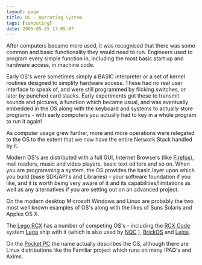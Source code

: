 ```yaml
---
layout: page
title: OS - Operating System
tags: [computing]
date: 2005-05-25 17:05:07
---
```

After computers became more used, it was recognised that there was some common and basic functionality they would need to run. Engineers used to program every simple function in, including the most basic start up and hardware access, in machine code.

Early OS's were sometimes simply a BASIC interpreter or a set of kernel routines designed to simplify hardware access. These had no real user interface to speak of, and were still programmed by flicking switches, or later by punched card stacks. Early experiments got these to transmit sounds and pictures, a function which became usual, and was eventually embedded in the OS along with the keyboard and systems to actually store programs - with early computers you actually had to key in a whole program to run it again!

As computer usage grew further, more and more operations were relegated to the OS to the extent that we now have the entire Network Stack handled by it.

Modern OS's are distributed with a full GUI, Internet Browsers (like [Firefox](http://getfirefox.org)), mail readers, music and video players, basic text editors and so on. When you are programming a system, the OS provides the basic layer upon which you build (base SDK/API's and Libraries) - your software foundation if you like, and it is worth being very aware of it and its capabilities/limitations as well as any alternatives if you are setting out on an advanced project.

On the modern desktop Microsoft Windows and Linux are probably the two most well known examples of OS's along with the likes of Suns Solaris and Apples OS X.

The [Lego RCX](/wiki/rcx.html "The Lego RCX") has a number of competing OS's - including the [RCX Code](/wiki/rcx_code.html "Lego's own simple programming language") system [Lego](/wiki/lego.html "The best known construction toy") ship with it (which is also used by [NQC](/wiki/nqc.html "Not Quite C - A Lego PBrick Programming Language") ), [BrickOS](/wiki/brickos.html "An entire Embedded OS for the RCX") and [Lejos](/wiki/lejos.html "A Java Based Lego RCX OS").

On the [Pocket PC](/wiki/pocket_pc.html "Pocket PC") the name actually describes the OS, although there are Linux distributions like the Familiar project which runs on many IPAQ's and Axims.
